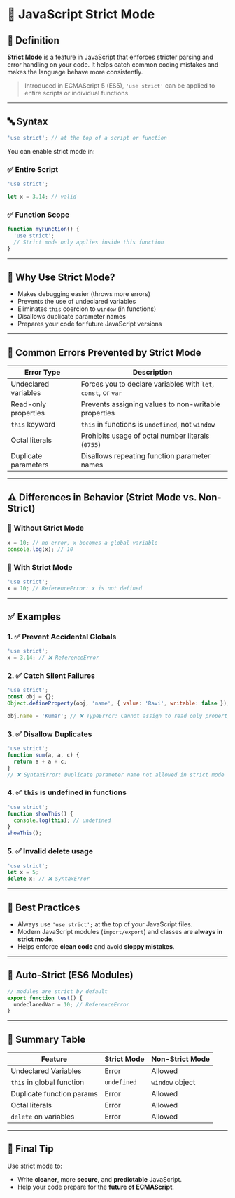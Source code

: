 # 🔐 JavaScript Strict Mode

## 📘 Definition

**Strict Mode** is a feature in JavaScript that enforces stricter parsing and error handling on your code. It helps catch common coding mistakes and makes the language behave more consistently.

> Introduced in ECMAScript 5 (ES5), `'use strict'` can be applied to entire scripts or individual functions.

---

## 🔤 Syntax

```javascript
'use strict'; // at the top of a script or function
```

You can enable strict mode in:

### ✅ Entire Script

```javascript
'use strict';

let x = 3.14; // valid
```

### ✅ Function Scope

```javascript
function myFunction() {
  'use strict';
  // Strict mode only applies inside this function
}
```

---

## 🎯 Why Use Strict Mode?

* Makes debugging easier (throws more errors)
* Prevents the use of undeclared variables
* Eliminates `this` coercion to `window` (in functions)
* Disallows duplicate parameter names
* Prepares your code for future JavaScript versions

---

## 📛 Common Errors Prevented by Strict Mode

| Error Type           | Description                                                   |
| -------------------- | ------------------------------------------------------------- |
| Undeclared variables | Forces you to declare variables with `let`, `const`, or `var` |
| Read-only properties | Prevents assigning values to non-writable properties          |
| `this` keyword       | `this` in functions is `undefined`, not `window`              |
| Octal literals       | Prohibits usage of octal number literals (`0755`)             |
| Duplicate parameters | Disallows repeating function parameter names                  |

---

## ⚠️ Differences in Behavior (Strict Mode vs. Non-Strict)

### 🔸 Without Strict Mode

```javascript
x = 10; // no error, x becomes a global variable
console.log(x); // 10
```

### 🔹 With Strict Mode

```javascript
'use strict';
x = 10; // ReferenceError: x is not defined
```

---

## ✅ Examples

### 1. ✅ Prevent Accidental Globals

```javascript
'use strict';
x = 3.14; // ❌ ReferenceError
```

### 2. ✅ Catch Silent Failures

```javascript
'use strict';
const obj = {};
Object.defineProperty(obj, 'name', { value: 'Ravi', writable: false });

obj.name = 'Kumar'; // ❌ TypeError: Cannot assign to read only property
```

### 3. ✅ Disallow Duplicates

```javascript
'use strict';
function sum(a, a, c) {
  return a + a + c;
}
// ❌ SyntaxError: Duplicate parameter name not allowed in strict mode
```

### 4. ✅ `this` is undefined in functions

```javascript
'use strict';
function showThis() {
  console.log(this); // undefined
}
showThis();
```

### 5. ✅ Invalid delete usage

```javascript
'use strict';
let x = 5;
delete x; // ❌ SyntaxError
```

---

## 🧠 Best Practices

* Always use `'use strict';` at the top of your JavaScript files.
* Modern JavaScript modules (`import/export`) and classes are **always in strict mode**.
* Helps enforce **clean code** and avoid **sloppy mistakes**.

---

## 🚀 Auto-Strict (ES6 Modules)

```js
// modules are strict by default
export function test() {
  undeclaredVar = 10; // ReferenceError
}
```

---

## 📎 Summary Table

| Feature                   | Strict Mode | Non-Strict Mode |
| ------------------------- | ----------- | --------------- |
| Undeclared Variables      | Error       | Allowed         |
| `this` in global function | `undefined` | `window` object |
| Duplicate function params | Error       | Allowed         |
| Octal literals            | Error       | Allowed         |
| `delete` on variables     | Error       | Allowed         |

---

## 📌 Final Tip

Use strict mode to:

* Write **cleaner**, more **secure**, and **predictable** JavaScript.
* Help your code prepare for the **future of ECMAScript**.